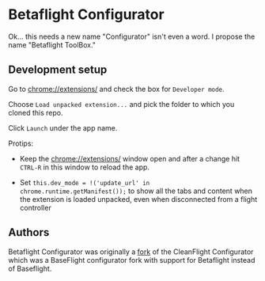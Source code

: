 # Betaflight Configurator

Ok... this needs a new name "Configurator" isn't even a word. I propose the name "Betaflight ToolBox."

## Development setup

Go to [chrome://extensions/](chrome://extensions/) and check the box for `Developer mode`.

Choose `Load unpacked extension...` and pick the folder to which you cloned this repo.

Click `Launch` under the app name.

Protips:

  - Keep the [chrome://extensions/](chrome://extensions/) window open and after a change hit `CTRL-R` in this window to reload the app.

  - Set `this.dev_mode = !('update_url' in chrome.runtime.getManifest());` to show all the tabs and content when the extension is loaded unpacked, even when disconnected from a flight controller

## Authors

Betaflight Configurator was originally a [fork](#credits) of the CleanFlight Configurator which was a BaseFlight configurator fork with support for Betaflight instead of Baseflight.
